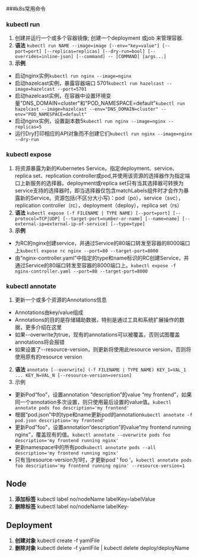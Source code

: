 ###k8s常用命令
### kubectl run
1. 创建并运行一个或多个容器镜像; 创建一个deployment 或job 来管理容器.
2. **语法** `kubectl run NAME --image=image [--env="key=value"] [--port=port] [--replicas=replicas] [--dry-run=bool] [--overrides=inline-json] [--command] -- [COMMAND] [args...]`
3. **示例**
  - 启动nginx实例`kubectl run nginx --image=nginx`
  - 启动hazelcast实例，暴露容器端口 5701`kubectl run hazelcast --image=hazelcast --port=5701`
  - 启动hazelcast实例，在容器中设置环境变量"DNS_DOMAIN=cluster"和"POD_NAMESPACE=default"`kubectl run hazelcast --image=hazelcast --env="DNS_DOMAIN=cluster" --env="POD_NAMESPACE=default"`
  - 启动nginx实例，设置副本数5`kubectl run nginx --image=nginx --replicas=5`
  - 运行Dry打印相应的API对象而不创建它们`kubectl run nginx --image=nginx --dry-run`

### kubectl expose
1. 将资源暴露为新的Kubernetes Service。指定deployment、service、replica set、replication controller或pod,并使用该资源的选择器作为指定端口上新服务的选择器。deployment或replica set只有当其选择器可转换为service支持的选择器时，即当选择器仅包含matchLabels组件时才会作为暴露新的Service。资源包括(不区分大小写)：pod（po），service（svc），replication controller（rc），deployment（deploy），replica set（rs）
2. **语法** `kubectl expose (-f FILENAME | TYPE NAME) [--port=port] [--protocol=TCP|UDP] [--target-port=number-or-name] [--name=name] [--external-ip=external-ip-of-service] [--type=type]`
3. **示例**
  - 为RC的nginx创建service，并通过Service的80端口转发至容器的8000端口上`kubectl expose rc nginx --port=80 --target-port=8000`
  - 由“nginx-controller.yaml”中指定的type和name标识的RC创建Service，并通过Service的80端口转发至容器的8000端口上。`kubectl expose -f nginx-controller.yaml --port=80 --target-port=8000`

### kubectl annotate
1. 更新一个或多个资源的Annotations信息
  - Annotations由key/value组成
  - Annotations的目的是存储辅助数据，特别是通过工具和系统扩展操作的数据，更多介绍在这里
  - 如果--overwrite为true，现有的annotations可以被覆盖，否则试图覆盖annotations将会报错
  - 如果设置了--resource-version，则更新将使用此resource version，否则将使用原有的resource version
2. **语法** `annotate [--overwrite] (-f FILENAME | TYPE NAME) KEY_1=VAL_1 ... KEY_N=VAL_N [--resource-version=version]`
3. 示例
  - 更新Pod“foo”，设置annotation “description”的value “my frontend”，如果同一个annotation多次设置，则只使用最后设置的value值。`kubectl annotate pods foo description='my frontend'`
  - 根据“pod.json”中的type和name更新pod的annotation`kubectl annotate -f pod.json description='my frontend'`
  - 更新Pod"foo"，设置annotation“description”的value“my frontend running nginx”，覆盖现有的值。`kubectl annotate --overwrite pods foo description='my frontend running nginx'`
  - 更新namespace中的所有pod`kubectl annotate pods --all description='my frontend running nginx'`
  - 只有当resource-version为1时，才更新pod ' foo '。`kubectl annotate pods foo description='my frontend running nginx' --resource-version=1`


## Node
01. **添加标签** kubectl label no/nodeName labelKey=labelValue
02. **删除标签** kubectl label no/nodeName labelKey-

## Deployment
01. **创建对象** kubectl create -f yamlFile
02. **删除对象** kubectl delete -f yamlFile | kubectl delete deploy/deployName

